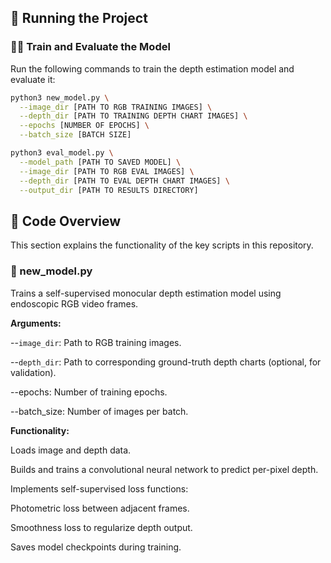## 🚀 Running the Project

### 🏋️‍♂️ Train and Evaluate the Model

Run the following commands to train the depth estimation model and evaluate it:

```bash
python3 new_model.py \
  --image_dir [PATH TO RGB TRAINING IMAGES] \
  --depth_dir [PATH TO TRAINING DEPTH CHART IMAGES] \
  --epochs [NUMBER OF EPOCHS] \
  --batch_size [BATCH SIZE]

python3 eval_model.py \
  --model_path [PATH TO SAVED MODEL] \
  --image_dir [PATH TO RGB EVAL IMAGES] \
  --depth_dir [PATH TO EVAL DEPTH CHART IMAGES] \
  --output_dir [PATH TO RESULTS DIRECTORY]
```
## 🧠 Code Overview
This section explains the functionality of the key scripts in this repository.

### 📄 new_model.py
Trains a self-supervised monocular depth estimation model using endoscopic RGB video frames.

**Arguments:**

--``image_dir``: Path to RGB training images.

--``depth_dir``: Path to corresponding ground-truth depth charts (optional, for validation).

--epochs: Number of training epochs.

--batch_size: Number of images per batch.

**Functionality:**

Loads image and depth data.

Builds and trains a convolutional neural network to predict per-pixel depth.

Implements self-supervised loss functions:

Photometric loss between adjacent frames.

Smoothness loss to regularize depth output.

Saves model checkpoints during training.
